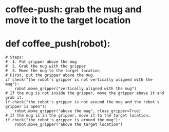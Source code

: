 # coffee-push: grab the mug and move it to the target location
# def coffee_push(robot):
    # Steps:
    #  1. Put gripper above the mug
    #  2. Grab the mug with the gripper
    #  3. Move the mug to the target location
    # First, put the gripper above the mug.
    if check("the robot's gripper is not vertically aligned with the mug"):
        robot.move_gripper("vertically aligned with the mug")
    # If the mug is not inside the gripper, move the gripper above it and grab it.
    if check("the robot's gripper is not around the mug and the robot's gripper is open"):
        robot.move_gripper("above the mug", close_gripper=True)
    # If the mug is in the gripper, move it to the target location.
    if check("the robot's gripper is around the mug"):
        robot.move_gripper("above the target location")